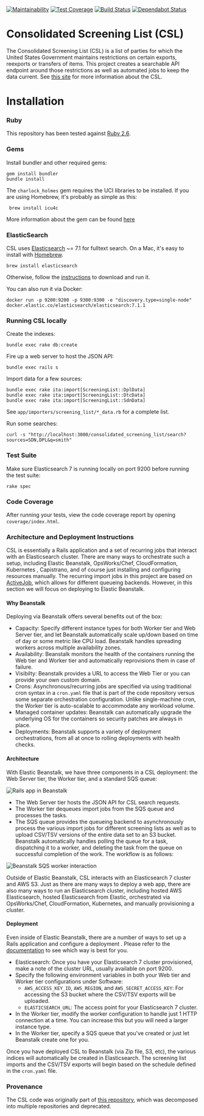 [![Maintainability](https://api.codeclimate.com/v1/badges/cd273939d4dc7f269b0f/maintainability)](https://codeclimate.com/github/InternationalTradeAdministration/csl/maintainability)
[![Test Coverage](https://api.codeclimate.com/v1/badges/cd273939d4dc7f269b0f/test_coverage)](https://codeclimate.com/github/InternationalTradeAdministration/csl/test_coverage)
[![Build Status](https://travis-ci.org/InternationalTradeAdministration/csl.svg?branch=master)](https://travis-ci.org/InternationalTradeAdministration/csl/)
[![Dependabot Status](https://api.dependabot.com/badges/status?host=github&repo=InternationalTradeAdministration/csl)](https://dependabot.com)

Consolidated Screening List (CSL)
=================================

The Consolidated Screening List (CSL) is a list of parties for which the United States Government maintains
 restrictions on certain exports, reexports or transfers of items. This project creates a searchable API endpoint
  around those restrictions as well as automated jobs to keep the data current. 
  See [this site](https://www.export.gov/article?id=Consolidated-Screening-List) for more information about the CSL.

# Installation

### Ruby

This repository has been tested against [Ruby 2.6](http://www.ruby-lang.org/en/downloads/).

### Gems

Install bundler and other required gems:

    gem install bundler
    bundle install
    
The `charlock_holmes` gem requires the UCI libraries to be installed. If you are using Homebrew, it's probably as simple as this:
     
     brew install icu4c

More information about the gem can be found [here](https://github.com/brianmario/charlock_holmes)             

### ElasticSearch

CSL uses [Elasticsearch](http://www.elasticsearch.org/) ~= 7.1 for fulltext search. On a Mac, it's easy to
 install with [Homebrew](http://mxcl.github.com/homebrew/).

    brew install elasticsearch

Otherwise, follow the [instructions](http://www.elasticsearch.org/download/) to download and run it.

You can also run it via Docker:

    docker run -p 9200:9200 -p 9300:9300 -e "discovery.type=single-node" docker.elastic.co/elasticsearch/elasticsearch:7.1.1


### Running CSL locally

Create the indexes:

    bundle exec rake db:create
    
Fire up a web server to host the JSON API:

    bundle exec rails s
    
Import data for a few sources:

    bundle exec rake ita:import[ScreeningList::DplData]
    bundle exec rake ita:import[ScreeningList::DtcData]
    bundle exec rake ita:import[ScreeningList::SdnData]
    
See `app/importers/screening_list/*_data.rb` for a complete list.

Run some searches:

    curl -s "http://localhost:3000/consolidated_screening_list/search?sources=SDN,DPL&q=smith"


### Test Suite

Make sure Elasticsearch 7 is running locally on port 9200 before running the test suite: 

    rake spec

### Code Coverage

After running your tests, view the code coverage report by opening `coverage/index.html`.

### Architecture and Deployment Instructions

CSL is essentially a Rails application and a set of recurring jobs that interact with an Elasticsearch cluster. There
 are many ways to orchestrate such a setup, including Elastic Beanstalk, OpsWorks/Chef, CloudFormation, Kubernetes
 , Capistrano, and of course just
  installing and configuring resources manually. The recurring import jobs in this project are based 
  on [ActiveJob](https://edgeguides.rubyonrails.org/active_job_basics.html), which allows for different queueing backends. 
  However, in this section we will focus on deploying to Elastic Beanstalk.

#### Why Beanstalk
  
Deploying via Beanstalk offers several benefits out of the box:

* Capacity: Specify different instance types for both Worker tier and Web Server tier, and let Beanstalk automatically
 scale up/down based on time of day or some metric like CPU load. Beanstalk handles spreading workers across multiple
 availability zones.
* Availability: Beanstalk monitors the health of the containers running the Web tier and Worker tier and
 automatically reprovisions them in case of failure. 
* Visibilty: Beanstalk provides a URL to access the Web Tier or you can provide your own custom domain.  
* Crons: Asynchronous/recurring jobs are specified via using traditional cron syntax in a `cron.yaml` file that is
 part of the code repository versus some separate orchestration configuration. Unlike single-machine cron, the Worker
  tier is auto-scalable to accommodate any workload volume.
* Managed container updates: Beanstalk can automatically upgrade the underlying OS for the containers so security
 patches are always in place.
* Deployments: Beanstalk supports a variety of deployment orchestrations, from all at once to rolling deployments
 with health checks.

#### Architecture
  
With Elastic Beanstalk, we have three components in a CSL deployment: the Web Server tier, the Worker tier, and a
 standard SQS queue:
 
![Rails app in Beanstalk](https://raw.githubusercontent.com/tawan/active-elastic-job/master/docs/architecture.png)
  

* The Web Server tier hosts the JSON API for CSL search requests.
* The Worker tier dequeues import jobs from the SQS queue and processes the tasks.
* The SQS queue provides the queueing backend to asynchronously process the various import jobs for different
 screening lists as well as to upload CSV/TSV versions of the entire data set to an S3 bucket. Beanstalk
  automatically handles polling the queue for a task, dispatching it to a worker, and deleting the task from the
   queue on successful completion of the work. The workflow is as follows: 
   
![Beanstalk SQS worker interaction](https://3.bp.blogspot.com/-SKsLwkbwetM/WCvMPSk4vAI/AAAAAAACiPk/XtcGAJgtUvAqZzgOED0MhFAQuF69lNUnACLcB/s1600/SQSD.gif)
 
Outside of Elastic Beanstalk, CSL interacts with an Elasticsearch 7 cluster and AWS S3. Just as there are many ways
 to deploy a web app, there are also many ways to run an Elasticsearch cluster, including hosted AWS 
 Elasticsearch, hosted Elasticsearch from Elastic, orchestrated via OpsWorks/Chef, CloudFormation, Kubernetes, and
  manually provisioning a cluster.

#### Deployment

Even inside of Elastic Beanstalk, there are a number of ways to set up a Rails application and configure a deployment
. Please refer to the [documentation](https://docs.aws.amazon.com/en_pv/elasticbeanstalk/latest/dg/GettingStarted.html) to see which way is best for you. 

* Elasticsearch: Once you have your Elasticsearch 7 cluster provisioned, make a note of the cluster URL, usually
 available on port 9200.
* Specify the following environment variables in both your Web tier and Worker tier configurations under Software: 
    * `AWS_ACCESS_KEY_ID`, `AWS_REGION`, and `AWS_SECRET_ACCESS_KEY`: For accessing the S3 bucket where the CSV/TSV
     exports will be uploaded.
    * `ELASTICSEARCH_URL`: The access point for your Elasticsearch 7 cluster.
* In the Worker tier, modify the worker configuration to handle just 1 HTTP connection at a time. You can increase this
 but you will need a larger instance type.
* In the Worker tier, specify a SQS queue that you've created or just let Beanstalk create one for you.

Once you have deployed CSL to Beanstalk (via Zip file, S3, etc), the various indices will automatically be created in
 Elasticsearch. The screening list imports and the CSV/TSV exports will begin based on the schedule defined in the
  `cron.yaml` file.  

### Provenance

The CSL code was originally part of [this repository](https://github.com/InternationalTradeAdministration/webservices), which was decomposed into multiple repositories and deprecated.
